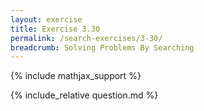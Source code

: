 ```yaml
---
layout: exercise
title: Exercise 3.30
permalink: /search-exercises/3-30/
breadcrumb: Solving Problems By Searching
---
```


{% include mathjax_support %}

<div><i class="arrow-up" data-chapter="search-exercises" data-exercise="ex_30" data-rating="0"></i></div>
{% include_relative question.md %}
